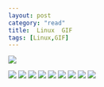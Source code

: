 ```yaml
---
layout: post
category: "read"
title:  Linux  GIF
tags: [Linux,GIF]
---
```


![](http://ww1.sinaimg.cn/large/65b52ea3gy1ftko5am98ig20di0g74do.gif)

![](http://ww1.sinaimg.cn/large/65b52ea3gy1ftko8116peg20dp0g57vc.gif)
![](http://ww1.sinaimg.cn/large/65b52ea3gy1ftko810l7vg20cz0g8tvh.gif)
![](http://ww1.sinaimg.cn/large/65b52ea3gy1ftko81ozgug20dq0flb29.gif)
![](http://ww1.sinaimg.cn/large/65b52ea3gy1ftko81j08bg20e20fc7wh.gif)
![](http://ww1.sinaimg.cn/large/65b52ea3gy1ftko815tjag20dp0gnayr.gif)
![](http://ww1.sinaimg.cn/large/65b52ea3gy1ftko80visyg20cm0fc4i6.gif)
![](http://ww1.sinaimg.cn/large/65b52ea3gy1ftko80lpnvg20cg0fk12p.gif)
![](http://ww1.sinaimg.cn/large/65b52ea3gy1ftko81ca78g20dp0h41kx.gif)
![](http://ww1.sinaimg.cn/large/65b52ea3gy1ftko81eonug20dv0hch8y.gif)


